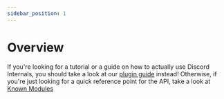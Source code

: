 ```yaml
---
sidebar_position: 1
---
```


# Overview

If you're looking for a tutorial or a guide on how to actually use Discord Internals, you should take a look at our [plugin guide](/plugins/) instead! Otherwise, if you're just looking for a quick reference point for the API, take a look at [Known Modules](./modules.md)
